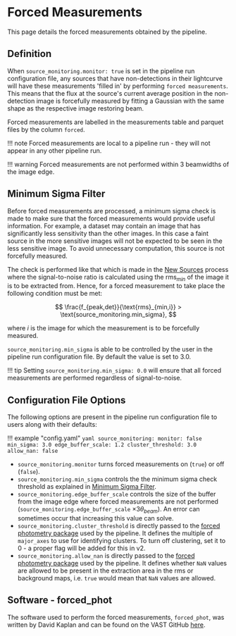 # Forced Measurements

This page details the forced measurements obtained by the pipeline.

## Definition

When `source_monitoring.monitor: true` is set in the pipeline run configuration file, any sources that have non-detections in their lightcurve will have these measurements 'filled in' by performing `forced measurements`. This means that the flux at the source's current average position in the non-detection image is forcefully measured by fitting a Gaussian with the same shape as the respective image restoring beam.

Forced measurements are labelled in the measurements table and parquet files by the column `forced`.

!!! note
    Forced measurements are local to a pipeline run - they will not appear in any other pipeline run.

!!! warning
    Forced measurements are not performed within 3 beamwidths of the image edge.

## Minimum Sigma Filter

Before forced measurements are processed, a minimum sigma check is made to make sure that the forced measurements would provide useful information. For example, a dataset may contain an image that has significantly less sensitivity than the other images. In this case a faint source in the more sensitive images will not be expected to be seen in the less sensitive image. To avoid unnecessary computation, this source is not forcefully measured.

The check is performed like that which is made in the [New Sources](newsources.md) process where the signal-to-noise ratio is calculated using the rms$_{min}$ of the image it is to be extracted from. Hence, for a forced measurement to take place the following condition must be met:

$$
\frac{f_{peak,det}}{\text{rms}_{min,i}} > \text{source_monitoring.min_sigma},
$$

where $i$ is the image for which the measurement is to be forcefully measured.

`source_monitoring.min_sigma` is able to be controlled by the user in the pipeline run configuration file. By default the value is set to 3.0.

!!! tip
    Setting `source_monitoring.min_sigma: 0.0` will ensure that all forced measurements are performed regardless of signal-to-noise.

## Configuration File Options

The following options are present in the pipeline run configuration file to users along with their defaults:

!!! example "config.yaml"
    ```yaml
    source_monitoring:
      monitor: false
      min_sigma: 3.0
      edge_buffer_scale: 1.2
      cluster_threshold: 3.0
      allow_nan: false
    ```

* `source_monitoring.monitor` turns forced measurements on (`true`) or off (`false`).
* `source_monitoring.min_sigma` controls the the minimum sigma check threshold as explained in [Minimum Sigma Filter](#minimum-sigma-filter).
* `source_monitoring.edge_buffer_scale` controls the size of the buffer from the image edge where forced measurements are not performed (`source_monitoring.edge_buffer_scale` $\times 3\theta_{beam}$). An error can sometimes occur that increasing this value can solve.
* `source_monitoring.cluster_threshold` is directly passed to the [forced photometry package](#software-forced_phot) used by the pipeline. It defines the multiple of `major_axes` to use for identifying clusters. To turn off clustering, set it to 0 - a proper flag will be added for this in v2.
* `source_monitoring.allow_nan` is directly passed to the [forced photometry package](#software-forced_phot) used by the pipeline. It defines whether `NaN` values are allowed to be present in the extraction area in the rms or background maps, i.e. `true` would mean that `NaN` values are allowed.

## Software - forced_phot

The software used to perform the forced measurements, `forced_phot`, was written by David Kaplan and can be found on the VAST GitHub [here](https://github.com/askap-vast/forced_phot).
